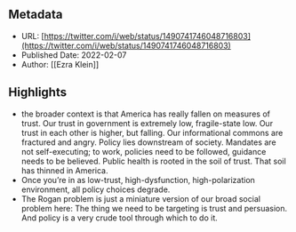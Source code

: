 ## Metadata
* URL: [https://twitter.com/i/web/status/1490741746048716803](https://twitter.com/i/web/status/1490741746048716803)
* Published Date: 2022-02-07
* Author: [[Ezra Klein]]

## Highlights
* the broader context is that America has really fallen on measures of trust. Our trust in government is extremely low, fragile-state low. Our trust in each other is higher, but falling. Our informational commons are fractured and angry. Policy lies downstream of society. Mandates are not self-executing; to work, policies need to be followed, guidance needs to be believed. Public health is rooted in the soil of trust. That soil has thinned in America.
* Once you’re in as low-trust, high-dysfunction, high-polarization environment, all policy choices degrade.
* The Rogan problem is just a miniature version of our broad social problem here: The thing we need to be targeting is trust and persuasion. And policy is a very crude tool through which to do it.